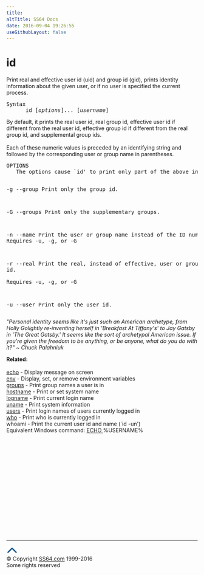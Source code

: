 ```yaml
---
title:
altTitle: SS64 Docs
date: 2016-09-04 19:26:55
useGithubLayout: false
---
```

<!-- #BeginLibraryItem "/Library/head_bash.lbi" --><!-- #EndLibraryItem --><h1>id</h1> 
<p>Print real and effective user id (uid) and group id (gid), prints 
  identity information about the given user, or if no user is specified the current process.</p>
<pre>Syntax
      id [<i>options</i>]... [<i>username</i>]
</pre>
<p><span class="body">  By default, it prints the real user id, real group id, effective
  user id if different from the real user id, effective group id if
  different from the real group id, and supplemental group ids.<br>
    <br>
  Each of these numeric values is preceded by an identifying string and 
  followed by the corresponding user or group name in parentheses.</span></p>
<pre>OPTIONS
   The options cause `id' to print only part of the above information.

-g
--group
     Print only the group id.

-G
--groups
     Print only the supplementary groups.

-n
--name
     Print the user or group name instead of the ID number.
     Requires -u, -g, or -G

-r
--real
     Print the real, instead of effective, user or group id.  
     Requires -u, -g, or -G

-u
--user
     Print only the user id.</pre>
<p class="quote"><i>"Personal identity seems like it's just such an American archetype, from Holly Golightly re-inventing herself in 'Breakfast At Tiffany's' to Jay Gatsby in 'The Great Gatsby.' It seems like the sort of archetypal American issue. If you're given the freedom to be anything, or be anyone, what do you do with it?" ~ Chuck Palahniuk</i></p>
<p><b>Related:</b><br>
<br>
<a href="echo.html">echo</a> - Display message on screen <br>
<a href="env.html">env</a> - Display, set, or remove environment variables <br>
<a href="groups.html">groups</a> - Print group names a user is in <br>
<a href="hostname.html">hostname</a> - Print or set system name <br>
<a href="logname.html">logname</a> - Print current login name <br>
<a href="uname.html">uname</a> - Print system information<br>
<a href="users.html">users</a> - Print login names of users currently logged 
in <br>
<a href="who.html">who</a> - Print who is currently logged in <br>
whoami - Print the current user id and name (`id -un') <br>
Equivalent Windows command: <a href="../nt/echo.html"> ECHO </a> %USERNAME%</p><!-- #BeginLibraryItem "/Library/foot_bash.lbi" --><p>
<!-- bash300 -->
<ins class="adsbygoogle" style="display:inline-block;width:300px;height:250px" data-ad-client="ca-pub-6140977852749469" data-ad-slot="4615356305"></ins>
<script>
(adsbygoogle = window.adsbygoogle || []).push({});
</script></p>
<hr>
<div id="bl" class="footer"><a href="id.html#"><img src="../images/top.png" width="30" height="22" alt="Back to the Top"></a></div>
<div id="br" class="footer, tagline">© Copyright <a href="http://ss64.com/">SS64.com</a> 1999-2016<br>
Some rights reserved</div><!-- #EndLibraryItem -->

